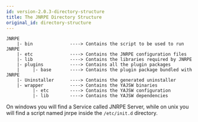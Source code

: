 ```yaml
---
id: version-2.0.3-directory-structure
title: The JNRPE Directory Structure
original_id: directory-structure
---
```


```
JNRPE
    |- bin              ----> Contains the script to be used to run JNRPE
    |- etc              ----> Contains the JNRPE configuration files
    |- lib              ----> Contains the libraries required by JNRPE
    |- plugins          ----> Contains all the plugin packages
    |     |- base       ----> Contains the plugin package bundled with JNRPE
    |- Uninstaller      ----> Contains the generated uninstaller
    |- wrapper          ----> Contains the YAJSW binaries
          |- etc        ----> Contains the YAJSW configuration
          |- lib        ----> Contains the YAJSW dependencies
```

On windows you will find a Service called JNRPE Server, while on unix you will find a script named jnrpe 
inside the `/etc/init.d` directory.
